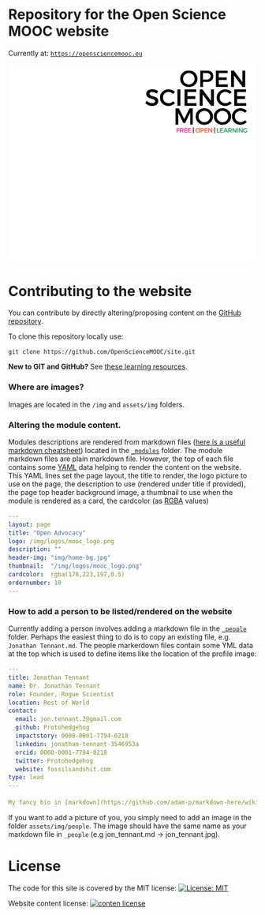 # Repository for the Open Science MOOC website

Currently at: [`https://opensciencemooc.eu`](https://opensciencemooc.eu)

[![OpenScienceMooc](/img/moocgif.gif)](https://opensciencemooc)

# Contributing to the website
You can contribute by directly altering/proposing content on the [GitHub repository](https://github.com/OpenScienceMOOC/site).   

To clone this repository locally use:
```
git clone https://github.com/OpenScienceMOOC/site.git
```
**New to GIT and GitHub?** See 
[these learning resources](https://help.github.com/articles/git-and-github-learning-resources/).

### Where are images?
Images are located in the `/img` and `assets/img` folders.

### Altering the module content.   
Modules descriptions are rendered from markdown files ([here is a useful markdown cheatsheet](https://github.com/adam-p/markdown-here/wiki/Markdown-Cheatsheet)) located in the [`_modules`](https://github.com/OpenScienceMOOC/site/tree/master/_modules) folder. The module markdown files are plain markdown file. However, the top of each file contains some [YAML](https://en.wikipedia.org/wiki/YAML) data helping to render the content on the website. This YAML lines set the page layout, the title to render, the logo picture to use on the page, the description to use (rendered under title if provided), the page top header background image, a thumbnail to use when the module is rendered as a card, the cardcolor (as [RGBA](https://en.wikipedia.org/wiki/RGBA_color_space) values)

```yml
---
layout: page
title: "Open Advocacy"
logo: /img/logos/mooc_logo.png
description: ""
header-img: "img/home-bg.jpg"
thumbnail:  "/img/logos/mooc_logo.png"
cardcolor:  rgba(178,223,197,0.5)
ordernumber: 10
---
  ```

### How to add a person to be listed/rendered on the website

Currently adding a person involves adding a markdown file in the [`_people`](https://github.com/OpenScienceMOOC/site/blob/master/_people) folder. Perhaps the easiest thing to do is to copy an existing file, e.g.  `Jonathan Tennant.md`. The people markerdown files contain some YML data at the top which is used to define items like the location of the profile image:

  ```yml
  ---
  title: Jonathan Tennant
  name: Dr. Jonathan Tennant
  role: Founder, Rogue Scientist
  location: Rest of World
  contact:
    email: jon.tennant.2@gmail.com
    github: Protohedgehog
    impactstory: 0000-0001-7794-0218
    linkedin: jonathan-tennant-3546953a
    orcid: 0000-0001-7794-0218
    twitter: Protohedgehog
    website: fossilsandshit.com
  type: lead
  ---

  My fancy bio in [markdown](https://github.com/adam-p/markdown-here/wiki/Markdown-Cheatsheet) format.

  ```

If you want to add a picture of you, you simply need to add an image in the folder `assets/img/people`.
The image should have the same name as your markdown file in `_people` (e.g jon_tennant.md -> jon_tennant.jpg).

# License
The code for this site is covered by the MIT license: [![License: MIT](https://img.shields.io/badge/License-MIT-green.svg)](https://github.com/OpenScienceMOOC/site/blob/master/LICENSE)   

Website content license: [![conten license](https://img.shields.io/badge/License-CC%20BY%204.0-lightgrey.svg)](http://creativecommons.org/licenses/by/4.0/)   

